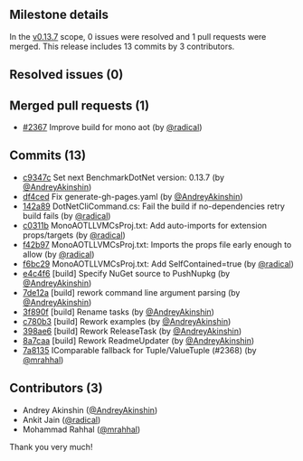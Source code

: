 ## Milestone details

In the [v0.13.7](https://github.com/dotnet/BenchmarkDotNet/issues?q=milestone:v0.13.7) scope, 
0 issues were resolved and 1 pull requests were merged.
This release includes 13 commits by 3 contributors.

## Resolved issues (0)


## Merged pull requests (1)

* [#2367](https://github.com/dotnet/BenchmarkDotNet/pull/2367) Improve build for mono aot (by [@radical](https://github.com/radical))

## Commits (13)

* [c9347c](https://github.com/dotnet/BenchmarkDotNet/commit/c9347c9b319852e9e608182024f14583bc96ba60) Set next BenchmarkDotNet version: 0.13.7 (by [@AndreyAkinshin](https://github.com/AndreyAkinshin))
* [df4ced](https://github.com/dotnet/BenchmarkDotNet/commit/df4cedd86c1135b7a8fdcf25125f7c683bd9cd74) Fix generate-gh-pages.yaml (by [@AndreyAkinshin](https://github.com/AndreyAkinshin))
* [142a89](https://github.com/dotnet/BenchmarkDotNet/commit/142a89e11d17add923501368d9f46e514f8e0ade) DotNetCliCommand.cs: Fail the build if no-dependencies retry build fails (by [@radical](https://github.com/radical))
* [c0311b](https://github.com/dotnet/BenchmarkDotNet/commit/c0311bf687c754ef828928771e205e125ab54db5) MonoAOTLLVMCsProj.txt: Add auto-imports for extension props/targets (by [@radical](https://github.com/radical))
* [f42b97](https://github.com/dotnet/BenchmarkDotNet/commit/f42b9757dd6af5db562cd4ca250558ab0001213d) MonoAOTLLVMCsProj.txt: Imports the props file early enough to allow (by [@radical](https://github.com/radical))
* [f6bc29](https://github.com/dotnet/BenchmarkDotNet/commit/f6bc29bfc75b49387098ddd77ff5aeb096d6fdc2) MonoAOTLLVMCsProj.txt: Add SelfContained=true (by [@radical](https://github.com/radical))
* [e4c4f6](https://github.com/dotnet/BenchmarkDotNet/commit/e4c4f6f4a189e964f8dad4b92573662104355d32) [build] Specify NuGet source to PushNupkg (by [@AndreyAkinshin](https://github.com/AndreyAkinshin))
* [7de12a](https://github.com/dotnet/BenchmarkDotNet/commit/7de12a1d3ee2b37351465ff2175d03d2898f045e) [build] rework command line argument parsing (by [@AndreyAkinshin](https://github.com/AndreyAkinshin))
* [3f890f](https://github.com/dotnet/BenchmarkDotNet/commit/3f890fd4a87dad5718a84a19a0ecff734413a278) [build] Rename tasks (by [@AndreyAkinshin](https://github.com/AndreyAkinshin))
* [c780b3](https://github.com/dotnet/BenchmarkDotNet/commit/c780b3cc6cd3f0e2c398956e49430afa47366061) [build] Rework examples (by [@AndreyAkinshin](https://github.com/AndreyAkinshin))
* [398ae6](https://github.com/dotnet/BenchmarkDotNet/commit/398ae6545ec77aaf395a753d333299c59ab1f591) [build] Rework ReleaseTask (by [@AndreyAkinshin](https://github.com/AndreyAkinshin))
* [8a7caa](https://github.com/dotnet/BenchmarkDotNet/commit/8a7caa7acd6a2b2f5e49b57f225ccbabd268029b) [build] Rework ReadmeUpdater (by [@AndreyAkinshin](https://github.com/AndreyAkinshin))
* [7a8135](https://github.com/dotnet/BenchmarkDotNet/commit/7a8135baac605861635a0b379048c59f1683ca28) IComparable fallback for Tuple/ValueTuple (#2368) (by [@mrahhal](https://github.com/mrahhal))

## Contributors (3)

* Andrey Akinshin ([@AndreyAkinshin](https://github.com/AndreyAkinshin))
* Ankit Jain ([@radical](https://github.com/radical))
* Mohammad Rahhal ([@mrahhal](https://github.com/mrahhal))

Thank you very much!

